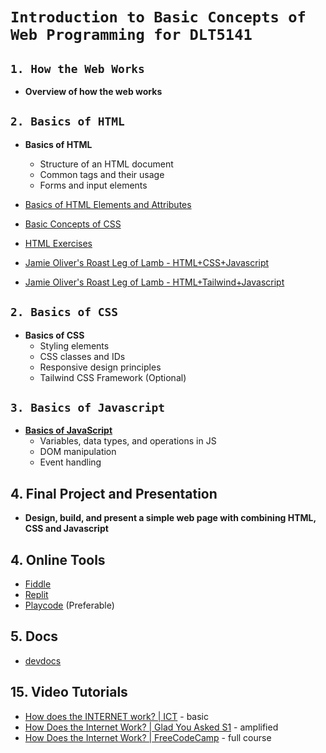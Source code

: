 # `Introduction to Basic Concepts of Web Programming for DLT5141`

## `1. How the Web Works`

- **Overview of how the web works**

## `2. Basics of HTML`

- **Basics of HTML**

  - Structure of an HTML document
  - Common tags and their usage
  - Forms and input elements

- [Basics of HTML Elements and Attributes](/html/docs.md)
- [Basic Concepts of CSS](/html/docs.md)
- [HTML Exercises](/html/html.md)
- [Jamie Oliver's Roast Leg of Lamb - HTML+CSS+Javascript](/html/vanilla/index.html)
- [Jamie Oliver's Roast Leg of Lamb - HTML+Tailwind+Javascript](/html/tailwind/src/index.html)

## `2. Basics of CSS`

- **Basics of CSS**
  - Styling elements
  - CSS classes and IDs
  - Responsive design principles
  - Tailwind CSS Framework (Optional)

## `3. Basics of Javascript`

- **[Basics of JavaScript](./javascript.md)**
  - Variables, data types, and operations in JS
  - DOM manipulation
  - Event handling

## 4. Final Project and Presentation

- **Design, build, and present a simple web page with combining HTML, CSS and Javascript**

## 4. Online Tools

- [Fiddle](https://jsfiddle.net/)
- [Replit](https://replit.com/)
- [Playcode](https://playcode.io/) (Preferable)

## 5. Docs

- [devdocs](https://devdocs.io/)

## 15. Video Tutorials

- [How does the INTERNET work? | ICT](https://youtu.be/x3c1ih2NJEg) - basic
- [How Does the Internet Work? | Glad You Asked S1](https://youtu.be/TNQsmPf24go) - amplified
- [How Does the Internet Work? | FreeCodeCamp](https://youtu.be/zN8YNNHcaZc?t=1) - full course
